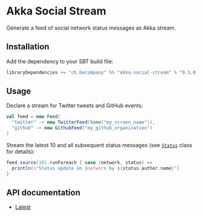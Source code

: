 # Akka Social Stream

Generate a feed of social network status messages as Akka stream.

## Installation

Add the dependency to your SBT build file:

~~~ sbt
libraryDependencies += "ch.becompany" %% "akka-social-stream" % "0.1.0-SNAPSHOT"
~~~

## Usage

Declare a stream for Twitter tweets and GitHub events:

~~~ scala
val feed = new Feed(
  "twitter" -> new TwitterFeed(Some("my_screen_name")),
  "github" -> new GithubFeed("my_github_organization")
)
~~~

Stream the latest 10 and all subsequent status messages (see [`Status`]() class for details):

~~~ scala
feed.source(10).runForeach { case (network, status) =>
  println(s"Status update on $network by ${status.author.name}")
}
~~~

## API documentation

* [Latest](http://becompany.github.io/akka-social-stream/latest/api/)
